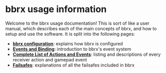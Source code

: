 # bbrx usage information
Welcome to the bbrx usage documentation!  This is sort of like a user manual, which describes each of the main concepts of bbrx, and how to setup and use the software.  It is split into the following pages:

- [**bbrx configuration**](config.md): explains how bbrx is configured
- [**Events and Binding**](events.md): introduction to bbrx's event system
- [**Complete List of Actions and Events**](action_event_list.md): listing and descriptions of every receiver action and gamepad event
- [**Failsafes**](failsafes.md): explanations of all the failsafes included in bbrx